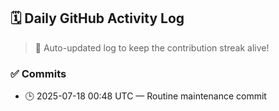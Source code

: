 ## 🗓️ Daily GitHub Activity Log

> 🤖 Auto-updated log to keep the contribution streak alive!

### ✅ Commits

- 🕒 2025-07-18 00:48 UTC — Routine maintenance commit

